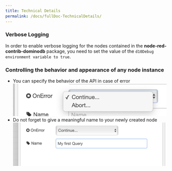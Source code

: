 ```yaml
---
title: Technical Details
permalink: /docs/fullDoc-TechnicalDetails/
---
```


### Verbose Logging
In order to enable verbose logging for the nodes contained in the **node-red-contrib-dominodb** package, you need to set the value of the
`d10Debug environment variable to true`.

### Controlling the behavior and appearance of any node instance
-   You can specify the behavior of the API in case of error<br/>
    ![](../images/fullDocumentation/image16.png)
-   Do not forget to give a meaningful name to your newly created node<br/>
    ![](../images/fullDocumentation/image17.png)

